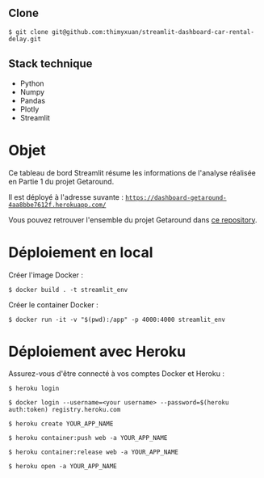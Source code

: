 ## Clone

```$ git clone git@github.com:thimyxuan/streamlit-dashboard-car-rental-delay.git```

## Stack technique

- Python
- Numpy
- Pandas
- Plotly
- Streamlit

# Objet

Ce tableau de bord Streamlit résume les informations de l'analyse réalisée en Partie 1 du projet Getaround.

Il est déployé à l'adresse suvante : 
[`https://dashboard-getaround-4aa8bbe7612f.herokuapp.com/`](https://dashboard-getaround-4aa8bbe7612f.herokuapp.com/)

Vous pouvez retrouver l'ensemble du projet Getaround dans [ce repository](https://github.com/thimyxuan/car-rental-delay-analysis).

# Déploiement en local

Créer l'image Docker :

```$ docker build . -t streamlit_env```

Créer le container Docker : 

```$ docker run -it -v "$(pwd):/app" -p 4000:4000 streamlit_env```

# Déploiement avec Heroku

Assurez-vous d'être connecté à vos comptes Docker et Heroku : 

```$ heroku login```

```$ docker login --username=<your username> --password=$(heroku auth:token) registry.heroku.com```

```$ heroku create YOUR_APP_NAME```

```$ heroku container:push web -a YOUR_APP_NAME```

```$ heroku container:release web -a YOUR_APP_NAME```

```$ heroku open -a YOUR_APP_NAME```
